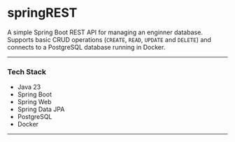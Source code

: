 # springREST

A simple Spring Boot REST API for managing an enginner database.  
Supports basic CRUD operations (`CREATE`, `READ`, `UPDATE` and `DELETE`) and connects to a PostgreSQL database running in Docker.

---


### Tech Stack

- Java 23
- Spring Boot
- Spring Web
- Spring Data JPA
- PostgreSQL
- Docker

---

